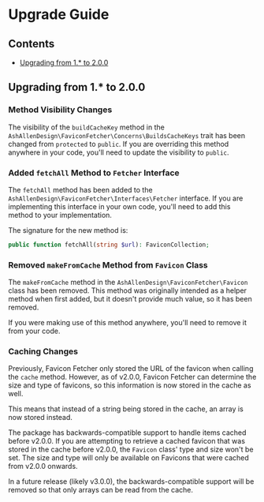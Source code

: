 # Upgrade Guide

## Contents

- [Upgrading from 1.* to 2.0.0](#upgrading-from-1-to-200)

## Upgrading from 1.* to 2.0.0

### Method Visibility Changes

The visibility of the `buildCacheKey` method in the `AshAllenDesign\FaviconFetcher\Concerns\BuildsCacheKeys` trait has been changed from `protected` to `public`. If you are overriding this method anywhere in your code, you'll need to update the visibility to `public`.

### Added `fetchAll` Method to `Fetcher` Interface

The `fetchAll` method has been added to the `AshAllenDesign\FaviconFetcher\Interfaces\Fetcher` interface. If you are implementing this interface in your own code, you'll need to add this method to your implementation.

The signature for the new method is:

```php
public function fetchAll(string $url): FaviconCollection;
```

### Removed `makeFromCache` Method from `Favicon` Class

The `makeFromCache` method in the `AshAllenDesign\FaviconFetcher\Favicon` class has been removed. This method was originally intended as a helper method when first added, but it doesn't provide much value, so it has been removed. 

If you were making use of this method anywhere, you'll need to remove it from your code.

### Caching Changes

Previously, Favicon Fetcher only stored the URL of the favicon when calling the `cache` method. However, as of v2.0.0, Favicon Fetcher can determine the size and type of favicons, so this information is now stored in the cache as well.

This means that instead of a string being stored in the cache, an array is now stored instead.

The package has backwards-compatible support to handle items cached before v2.0.0. If you are attempting to retrieve a cached favicon that was stored in the cache before v2.0.0, the `Favicon` class' type and size won't be set. The size and type will only be available on Favicons that were cached from v2.0.0 onwards.

In a future release (likely v3.0.0), the backwards-compatible support will be removed so that only arrays can be read from the cache.
